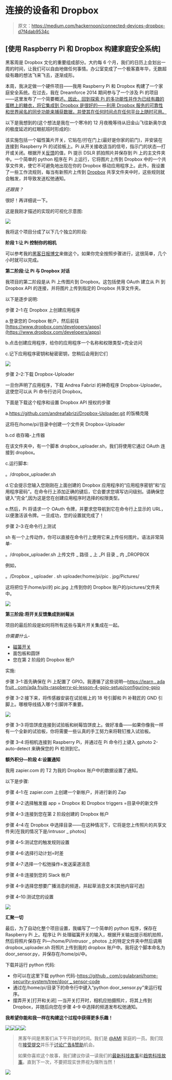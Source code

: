 # 连接的设备和 Dropbox

> 原文：<https://medium.com/hackernoon/connected-devices-dropbox-d7f4dab9534c>

## [使用 Raspberry Pi 和 Dropbox 构建家庭安全系统]

黑客周是 Dropbox 文化的重要组成部分。大约每 6 个月，我们的日历上会划出一周的时间，让我们可以自由地做任何事情。办公室变成了一个极客嘉年华，无数超级有趣的想法飞来飞去，逐渐成形。

本周，我决定做一个硬件项目——我用 Raspberry Pi 和 Dropbox 构建了一个家庭安全系统。在过去，我在 Dreamforce 2014 期间参与了一个涉及 Pi 的项目——这里发布了一个简要概述[。因此，回到探索 Pi 的多功能性并作为已经有趣的蛋糕上的糖衣，将它集成到 Dropbox 是很好的——利用 Dropbox 服务的可靠性和世界闻名的同步功能来捕获数据，并使其在任何时间点在任何平台上随时可用。](/@cgulabrani/iot-and-salesforce-com-1397a81625d8#.jnw2s7u1p)

以下是我想到的(这个想法是我在一个寒冷的 12 月夜晚等待从旧金山飞往新奥尔良的极度延迟的红眼航班时形成的):

该实施包括一个磁性簧片开关，它贴在/拧在门上(最好是你家的前门)，并安装在连接到 Raspberry Pi 的试验板上。Pi 从开关接收适当的信号，指示门的状态—打开或关闭。根据开关[反馈](https://hackernoon.com/tagged/feedback)的值，Pi 提示 DSLR 抓拍照片并保存到 Pi 上的主文件夹中。一个简单的 python 程序在 Pi 上运行，它将图片上传到 Dropbox 中的一个共享文件夹，使它不可避免地出现在你的 Dropbox 移动应用程序上。此外，我设置了一些工作流规则，每当有新照片上传到 [Dropbox](https://hackernoon.com/tagged/dropbox) 共享文件夹中时，这些规则就会触发，并导致发送松弛通知。

*还跟我？*

很好！再详细说一下。

这是我刚才描述的实现的可视化示意图:

![](img/432785550da563215ce1bd4d7e94a4c1.png)

我将这个项目分成了以下几个独立的阶段:

**阶段 1:让 Pi 控制你的相机**

可以参考我的[黑客日报博文](/@cgulabrani/controlling-your-dslr-through-raspberry-pi-ad4896f5e225#.6o98a3scb)来做这个。如果你完全按照步骤进行，这很简单，几个小时就可以完成。

**第二阶段:让 Pi 与 Dropbox 对话**

我项目的第二阶段是从 Pi 上传图片到 Dropbox。这包括使用 OAuth 建立从 Pi 到 Dropbox API 的连接，并将图片上传到指定的 Dropbox 共享文件夹。

以下是逐步说明:

步骤 2–1:在 Dropbox 上创建应用程序

a.登录您的 Dropbox 帐户，然后前往[https://www.dropbox.com/developers/apps](https://www.dropbox.com/developers/apps)

b.点击创建应用程序，给你的应用程序一个名称和权限类型=完全访问

c.记下应用程序密钥和秘密密钥，您稍后会用到它们

![](img/f9e379d47eebe2eb22c43430098bf356.png)

步骤 2–2:下载 Dropbox-Uploader

一旦你声明了应用程序，下载 Andrea Fabrizi 的神奇程序 Dropbox-Uploader。这使您可以从 Pi 命令行访问 Dropbox。

下面是下载这个程序和设置 Dropbox API 授权的步骤

a.https://github.com/andreafabrizi/Dropbox-Uploader.git 的饭桶克隆

这将在/home/pi/目录中创建一个文件夹 Dropbox-Uploader

b.cd 收存箱-上传器

在该文件夹中，有一个脚本 dropbox_uploader.sh，我们将使用它通过 OAuth 连接到 dropbox。

c.运行脚本:

。/dropbox_uploader.sh

d.它会提示您输入您刚刚在上面创建的 Dropbox 应用程序的“应用程序密钥”和“应用程序密码”。在命令行上添加正确的键后，它会要求您填写访问级别。请确保您键入“完全”,因为这是您在创建应用程序时选择的权限类型。

e.然后，Pi 将请求一个 OAuth 令牌，并要求您导航到它在命令行上显示的 URL，以便激活该令牌。一旦成功，您的设置就完成了！

步骤 2–3:在命令行上测试

sh 有一个上传动作，你可以直接在命令行上使用它来上传任何图片。语法非常简单-

。/dropbox_uploader.sh 上传文件 _ 路径 _ 上 _PI 目录 _ 内 _DROPBOX

例如，

。/Dropbox _ uploader . sh uploader/home/pi/pic . jpg/Pictures/

这将把位于/home/pi/的 pic.jpg 上传到你的 Dropbox 账户的/pictures/文件夹中。

![](img/f49233c6ea5cefefdeede097f419fb54.png)

**第三阶段:将开关反馈集成到树莓派**

项目的最后阶段是如何将所有这些与簧片开关集成在一起。

*你需要什么-*

*   [磁簧开关](https://www.adafruit.com/products/375)
*   面包板和圆饼
*   您在第 2 阶段的 Dropbox 帐户

实施:

步骤 3–1:首先确保在 Pi 上配置了 GPIO。我遵循了这些说明—[https://learn . ada fruit . com/ada fruits-raspberry-pi-lesson-4-gpio-setup/configuring-gpio](https://learn.adafruit.com/adafruits-raspberry-pi-lesson-4-gpio-setup/configuring-gpio)

步骤 3–2:接下来，将传感器安装在试验板上的 18 号引脚和 Pi 补鞋匠的 GND 引脚上。哪根导线插入哪个引脚并不重要。

![](img/9357acd9ef9d33f31d3e80e56876457e.png)

步骤 3–3:将馅饼皮连接到试验板和树莓馅饼皮上。做好准备——如果你像我一样有一个全新的试验板，你将需要一些认真的手工努力来将鞋钉推入试验板。

步骤 3–4:将相机连接到 Raspberry Pi，并通过在 Pi 命令行上键入 gphoto 2-auto-detect 来确保您的 Pi 检测到它。

**额外积分—阶段 4:设置通知**

我用 zapier.com 的 T2 为我的 Dropbox 账户中的数据设置了通知。

以下是步骤:

步骤 4–1:在 zapier.com 上创建一个新帐户，并进行新的 Zap

步骤 4–2:选择触发器 app = Dropbox 和 Dropbox triggers =目录中的新文件

步骤 4–3:连接到您在第 2 阶段创建的 Dropbox 帐户

步骤 4–4:在 Dropbox 中选择目录——在这种情况下，它将是您上传照片的共享文件夹[在我的情况下是/intrusor _ photos]

步骤 4–5:测试您的触发规则设置

步骤 4–6:选择行动计划=时差

步骤 4–7:选择一个松弛操作=发送渠道消息

步骤 4–8:连接到您的 Slack 帐户

步骤 4–9:选择您想要广播消息的频道，并起草消息文本[其他内容可选]

步骤 4–10:测试您的设置

![](img/ef2cfcdbc55209137a92c5dd3d6a2984.png)

******汇聚一切******

最后，为了自动化整个项目设置，我编写了一个简单的 python 程序，保存在 Raspberry Pi 上。程序让 Pi 处理磁簧开关的输入，根据开关输出提示相机拍照，然后将照片保存在 Pi—/home/Pi/intrusor _ photos 上的特定文件夹中然后调用 dropbox_uploader.sh 将照片上传到我的 dropbox 账户中。我将这个脚本命名为 door_sensor.py，并保存在/home/pi/中。

下载并运行 python 代码:

*   你可以在这里下载 python 代码-[https://github . com/cgulabrani/home-security-system/tree/door _ sensor-code](https://github.com/cgulabrani/home-security-system/tree/door_sensor-code)
*   通过在/home/pi/目录下的命令行中键入“python door_sensor.py”来运行程序。
*   摆弄开关[打开和关闭] —当开关打开时，相机应拍摄照片，将其上传到 Dropbox，并随后向您在步骤 4–9 中选择的频道发布松弛通知。

****我希望你能和我一样在构建这个过程中获得更多乐趣！****

![](img/3085f53358c47a33460834c9cefcc828.png)[![](img/50ef4044ecd4e250b5d50f368b775d38.png)](http://bit.ly/HackernoonFB)[![](img/979d9a46439d5aebbdcdca574e21dc81.png)](https://goo.gl/k7XYbx)[![](img/2930ba6bd2c12218fdbbf7e02c8746ff.png)](https://goo.gl/4ofytp)

> 黑客午间是黑客们从下午开始的时间。我们是 [@AMI](http://bit.ly/atAMIatAMI) 家庭的一员。我们现在[接受提交](http://bit.ly/hackernoonsubmission)并乐于[讨论广告&赞助](mailto:partners@amipublications.com)机会。
> 
> 如果你喜欢这个故事，我们建议你读一读我们的[最新科技故事](http://bit.ly/hackernoonlatestt)和[趋势科技故事](https://hackernoon.com/trending)。直到下一次，不要把现实世界视为理所当然！

[![](img/be0ca55ba73a573dce11effb2ee80d56.png)](https://goo.gl/Ahtev1)